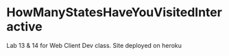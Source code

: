 # HowManyStatesHaveYouVisitedInteractive
Lab 13 &amp; 14 for Web Client Dev class. Site deployed on heroku

